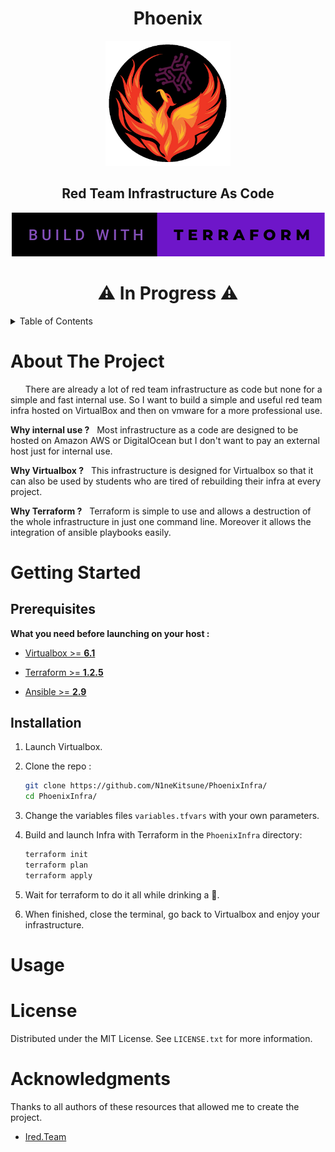 <h1 align="center"> Phoenix </h1>
<p align="center">
  <img src="Pictures\projectlogo.png" height="200">
</p>


<h2 align="center">Red Team Infrastructure As Code</h2>
<div align="center">
  <a>
    <img src="Pictures\brandTerraform.svg">
  </a>
</div>

<h1 align="center"> ⚠️ In Progress ⚠️ </h1>

<!-- TABLE OF CONTENTS -->
<details>
  <summary>Table of Contents</summary>
  <ol>
    <li>
      <a href="#about-the-project">About The Project</a>
    </li>
    <li>
      <a href="#getting-started">Getting Started</a>
      <ul>
        <li><a href="#prerequisites">Prerequisites</a></li>
        <li><a href="#installation">Installation</a></li>
      </ul>
    </li>
    <li><a href="#usage">Usage</a></li>
    <li><a href="#license">License</a></li>
    <li><a href="#acknowledgments">Acknowledgments</a></li>
  </ol>
</details>



<!-- ABOUT THE PROJECT -->
# About The Project
&nbsp; &nbsp; &nbsp; There are already a lot of red team infrastructure as code but none for a simple and fast internal use. So I want to build a simple and useful red team infra hosted on VirtualBox and then on vmware for a more professional use.

**Why internal use ?**
&nbsp; Most infrastructure as a code are designed to be hosted on Amazon AWS or DigitalOcean but I don\'t want to pay an external host just for internal use.

**Why Virtualbox ?**
&nbsp; This infrastructure is designed for Virtualbox so that it can also be used by students who are tired of rebuilding their infra at every project.

**Why Terraform ?**
&nbsp; Terraform is simple to use and allows a destruction of the whole infrastructure in just one command line. Moreover it allows the integration of ansible playbooks easily.


<!-- GETTING STARTED -->
# Getting Started
## Prerequisites
**What you need before launching on your host :**
* [Virtualbox >= **6.1**](https://www.virtualbox.org)

* [Terraform >= **1.2.5**](https://www.terraform.io)

* [Ansible >= **2.9**](https://ansible.com)


## Installation
1. Launch Virtualbox.

2. Clone the repo :
   ```sh
   git clone https://github.com/N1neKitsune/PhoenixInfra/
   cd PhoenixInfra/
   ```
3. Change the variables files `variables.tfvars` with your own parameters.

4. Build and launch Infra with Terraform in the `PhoenixInfra` directory:
   ```sh
   terraform init
   terraform plan
   terraform apply
   ```
5. Wait for terraform to do it all while drinking a 🍺.

6. When finished, close the terminal, go back to Virtualbox and enjoy your infrastructure.


<!-- USAGE EXAMPLES -->
# Usage



<!-- LICENSE -->
# License

Distributed under the MIT License. See `LICENSE.txt` for more information.



<!-- ACKNOWLEDGMENTS -->
# Acknowledgments

Thanks to all authors of these resources that allowed me to create the project.

* [Ired.Team](https://www.ired.team)

